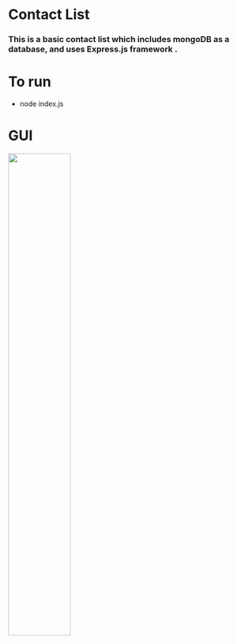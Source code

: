 # Contact List

<h3> This is a basic contact list which includes mongoDB as a database, and uses Express.js framework . </h3>

# To run

* node index.js

# GUI
 
<image src="site.jpg"  
  style="height= 50%;
         width: 50%;">
